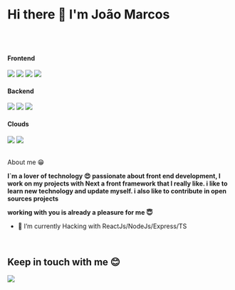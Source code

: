 # Hi there 👋 I'm João Marcos

<br>
<br>
<h4>Frontend</h4>
<p>
<img src="https://img.shields.io/badge/next.js-1c1c1c?style=for-the-badge&logo=next.js&logoColor=white"/> 
<img src="https://img.shields.io/badge/Vue.js-35495E?style=for-the-badge&logo=vue.js&logoColor=4FC08D"/>
<img src="https://img.shields.io/badge/Angular-FF0000?style=for-the-badge&logo=angular&logoColor=white"/>
<img src="https://img.shields.io/badge/React-20232A?style=for-the-badge&logo=react&logoColor=61DAFB"/> 
</p>
<h4>Backend</h4>
<p>
<img src="https://img.shields.io/badge/Node.js-43853D?style=for-the-badge&logo=node.js&logoColor=white" />
<img src="https://img.shields.io/badge/Golang-0000ff?style=for-the-badge&logo=go&logoColor=white" />
<img src="https://img.shields.io/badge/Java-orange?style=for-the-badge&logo=openjdk&logoColor=white" />
</p>

<h4>Clouds</h4>
<p>
  <img src="https://img.shields.io/badge/Amazon_AWS-232F3E?style=for-the-badge&logo=amazon-aws&logoColor=white" />
  <img src="https://img.shields.io/badge/Vercel-000000?style=for-the-badge&logo=vercel&logoColor=white" />
</p>

<br>  
  About me &#128513;
  <p>
  <b>
  I`m a lover of technology &#128525; passionate about front end development, I work on my projects with Next a front framework that I really like.
  i like to learn new technology and update myself. i also like to contribute in open sources projects


  working with you is already a pleasure for me &#128519;
  </b>
  </p>

- 🔭 I’m currently Hacking with ReactJs/NodeJs/Express/TS

<br>

## Keep in touch with me 😊
<a href="https://www.linkedin.com/in/guilhermecourbassier/">
<img src="https://img.shields.io/badge/LinkedIn-0077B5?style=for-the-badge&logo=linkedin&logoColor=white" />
</a>

<br />
<br />
